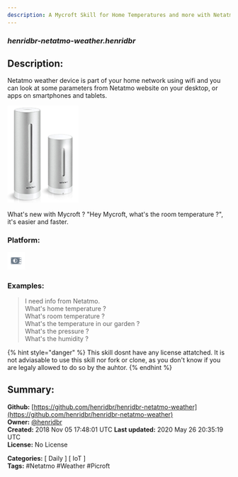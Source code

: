 ```yaml
---
description: A Mycroft Skill for Home Temperatures and more with Netatmo
---
```


### _henridbr-netatmo-weather.henridbr_  
## Description:  
Netatmo weather device is part of your home network using wifi and you can look at some parameters from Netatmo website on your desktop, or apps on smartphones and tablets.

[![Netatmo_weather station](https://raw.githubusercontent.com/henridbr/Netatmo-Weather/master/images/Netatmo-device.png
)](https://www.netatmo.com/en-US/product/weather/)

What's new with Mycroft ? "Hey Mycroft, what's the room temperature ?", it's easier and faster.  
  
  
### Platform:  
 ![Picroft](../.gitbook/assets/picroft-icon.png)   
### Examples:  
> I need info from Netatmo.  
> What's home temperature ?  
> What's room temperature ?  
> What's the temperature in our garden ?  
> What's the pressure ?  
> What's the humidity ?  
  
{% hint style="danger" %}
This skill dosnt have any license attatched. It is not adviasable to use this skill nor fork or clone, as you don't know if you are legaly allowed to do so by the auhtor.
{% endhint %}
  
## Summary:  
**Github:** [https://github.com/henridbr/henridbr-netatmo-weather](https://github.com/henridbr/henridbr-netatmo-weather)  
**Owner:** [@henridbr](https://github.com/henridbr)  
**Created:** 2018 Nov 05 17:48:01 UTC  **Last updated:** 2020 May 26 20:35:19 UTC  
**License:** No License  
  
**Categories:** [ Daily ] [ IoT ]   
**Tags:** \#Netatmo \#Weather \#Picroft   

